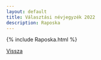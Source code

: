 ```yaml
---
layout: default
title: Választási névjegyzék 2022
description: Raposka
---
```


{% include Raposka.html %}

[Vissza](./)